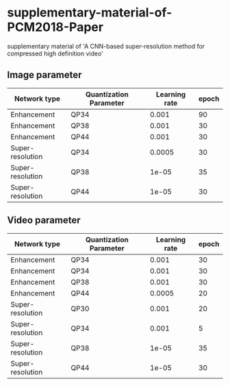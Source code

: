 # supplementary-material-of-PCM2018-Paper
supplementary material of 'A CNN-based super-resolution method for compressed high definition video'

## Image parameter

|Network type|Quantization Parameter|Learning rate|epoch|
|-|-|-|-|
|Enhancement|QP34|0.001|90|
|Enhancement|QP38|0.001|30|
|Enhancement|QP44|0.001|30|
|Super-resolution|QP34|0.0005|30|
|Super-resolution|QP38|1e-05|35|
|Super-resolution|QP44|1e-05|30|

## Video parameter

|Network type|Quantization Parameter|Learning rate|epoch|
|-|-|-|-|
|Enhancement|QP34|0.001|30|
|Enhancement|QP34|0.001|30|
|Enhancement|QP38|0.001|30|
|Enhancement|QP44|0.0005|20|
|Super-resolution|QP30|0.001|20|
|Super-resolution|QP34|0.001|5|
|Super-resolution|QP38|1e-05|35|
|Super-resolution|QP44|1e-05|30|

